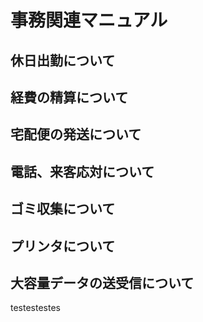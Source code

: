 # 事務関連マニュアル
## 休日出勤について
## 経費の精算について
## 宅配便の発送について
## 電話、来客応対について
## ゴミ収集について
## プリンタについて
## 大容量データの送受信について

testestestes